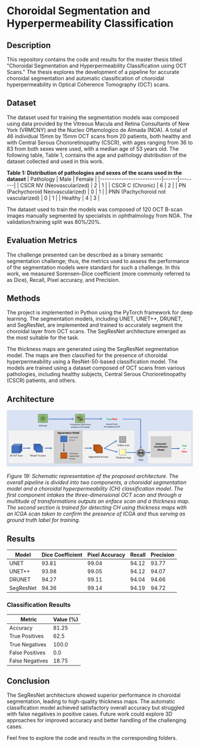 # Choroidal Segmentation and Hyperpermeability Classification

## Description
This repository contains the code and results for the master thesis titled "Choroidal Segmentation and Hyperpermeability Classification using OCT Scans." The thesis explores the development of a pipeline for accurate choroidal segmentation and automatic classification of choroidal hyperpermeability in Optical Coherence Tomography (OCT) scans.

## Dataset

The dataset used for training the segmentation models was composed using data provided by the Vitreous Macula and Retina Consultants of New York (VRMCNY) and the Nucleo Oftamologico de Almada (NOA). A total of 46 individual 15mm by 15mm OCT scans from 20 patients, both healthy and with Central Serous Chorioretinopathy (CSCR), with ages ranging from 36 to 83 from both sexes were used, with a median age of 53 years old. The following table, Table 1, contains the age and pathology distribution of the dataset collected and used in this work.

**Table 1: Distribution of pathologies and sexes of the scans used in the dataset**
| Pathology                | Male | Female |
|--------------------------|------|--------|
| CSCR NV (Neovascularized) | 2    | 1      |
| CSCR C (Chronic)          | 6    | 2      |
| PN (Pachychoroid Neovascularized) | 0 | 1      |
| PNN (Pachychoroid not vascularized) | 0 | 1      |
| Healthy                  | 4    | 3      |

The dataset used to train the models was composed of 120 OCT B-scan images manually segmented by specialists in ophthalmology from NOA. The validation/training split was 80%/20%.

## Evaluation Metrics

The challenge presented can be described as a binary semantic segmentation challenge; thus, the metrics used to assess the performance of the segmentation models were standard for such a challenge. In this work, we measured Sorensen–Dice coefficient (more commonly referred to as Dice), Recall, Pixel accuracy, and Precision.

## Methods
The project is implemented in Python using the PyTorch framework for deep learning. The segmentation models, including UNET, UNET++, DRUNET, and SegResNet, are implemented and trained to accurately segment the choroidal layer from OCT scans. The SegResNet architecture emerged as the most suitable for the task.

The thickness maps are generated using the SegResNet segmentation model. The maps are then classified for the presence of choroidal hyperpermeability using a ResNet-50-based classification model. The models are trained using a dataset composed of OCT scans from various pathologies, including healthy subjects, Central Serous Chorioretinopathy (CSCR) patients, and others.

## Architecture
![Schematic representation of the proposed architecture](resources/architecture.png)

*Figure 19: Schematic representation of the proposed architecture. The overall pipeline is divided into two components, a choroidal segmentation model and a choroidal hyperpermeability (CH) classification model. The first component intakes the three-dimensional OCT scan and through a multitude of transformations outputs an enface scan and a thickness map. The second section is trained for detecting CH using thickness maps with an ICGA scan taken to confirm the presence of ICGA and thus serving as ground truth label for training.*


## Results

| Model        | Dice Coefficient | Pixel Accuracy | Recall | Precision |
|--------------|------------------|----------------|--------|-----------|
| UNET         | 93.81            | 99.04          | 94.12  | 93.77     |
| UNET++       | 93.98            | 99.05          | 94.12  | 94.07     |
| DRUNET       | 94.27            | 99.11          | 94.04  | 94.66     |
| SegResNet    | 94.36            | 99.14          | 94.19  | 94.72     |

### Classification Results

| Metric          | Value (%)  |
|-----------------|------------|
| Accuracy        | 81.25      |
| True Positives  | 62.5       |
| True Negatives  | 100.0      |
| False Positives | 0.0        |
| False Negatives | 18.75      |

## Conclusion
The SegResNet architecture showed superior performance in choroidal segmentation, leading to high-quality thickness maps. The automatic classification model achieved satisfactory overall accuracy but struggled with false negatives in positive cases. Future work could explore 3D approaches for improved accuracy and better handling of the challenging cases.

Feel free to explore the code and results in the corresponding folders.
